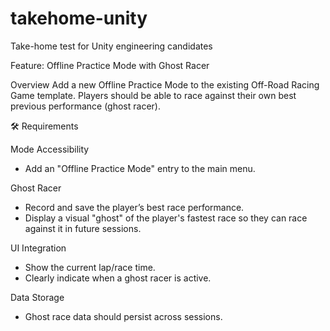 # takehome-unity

Take-home test for Unity engineering candidates

Feature: Offline Practice Mode with Ghost Racer
 
Overview
Add a new Offline Practice Mode to the existing Off-Road Racing Game template. Players should be able to race against their own best previous performance (ghost racer).
 
🛠️ Requirements

Mode Accessibility
- Add an "Offline Practice Mode" entry to the main menu.

Ghost Racer
- Record and save the player’s best race performance.
- Display a visual "ghost" of the player's fastest race so they can race against it in future sessions.

UI Integration
- Show the current lap/race time.
- Clearly indicate when a ghost racer is active.

Data Storage
- Ghost race data should persist across sessions.

